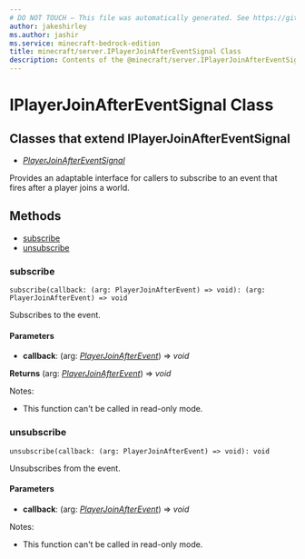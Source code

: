 ```yaml
---
# DO NOT TOUCH — This file was automatically generated. See https://github.com/mojang/minecraftapidocsgenerator to modify descriptions, examples, etc.
author: jakeshirley
ms.author: jashir
ms.service: minecraft-bedrock-edition
title: minecraft/server.IPlayerJoinAfterEventSignal Class
description: Contents of the @minecraft/server.IPlayerJoinAfterEventSignal class.
---
```

# IPlayerJoinAfterEventSignal Class

## Classes that extend IPlayerJoinAfterEventSignal
- [*PlayerJoinAfterEventSignal*](PlayerJoinAfterEventSignal.md)

Provides an adaptable interface for callers to subscribe to an event that fires after a player joins a world.

## Methods
- [subscribe](#subscribe)
- [unsubscribe](#unsubscribe)

### **subscribe**
`
subscribe(callback: (arg: PlayerJoinAfterEvent) => void): (arg: PlayerJoinAfterEvent) => void
`

Subscribes to the event.

#### **Parameters**
- **callback**: (arg: [*PlayerJoinAfterEvent*](PlayerJoinAfterEvent.md)) => *void*

**Returns** (arg: [*PlayerJoinAfterEvent*](PlayerJoinAfterEvent.md)) => *void*
  
Notes:
- This function can't be called in read-only mode.

### **unsubscribe**
`
unsubscribe(callback: (arg: PlayerJoinAfterEvent) => void): void
`

Unsubscribes from the event.

#### **Parameters**
- **callback**: (arg: [*PlayerJoinAfterEvent*](PlayerJoinAfterEvent.md)) => *void*
  
Notes:
- This function can't be called in read-only mode.
